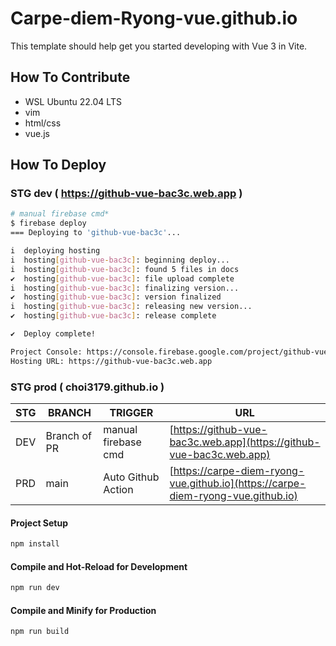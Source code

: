 # Carpe-diem-Ryong-vue.github.io

This template should help get you started developing with Vue 3 in Vite.

## How To Contribute
- WSL Ubuntu 22.04 LTS
- vim
- html/css
- vue.js

## How To Deploy
### STG dev  ( https://github-vue-bac3c.web.app )
```bash
# manual firebase cmd*
$ firebase deploy
=== Deploying to 'github-vue-bac3c'...

i  deploying hosting
i  hosting[github-vue-bac3c]: beginning deploy...
i  hosting[github-vue-bac3c]: found 5 files in docs
✔  hosting[github-vue-bac3c]: file upload complete
i  hosting[github-vue-bac3c]: finalizing version...
✔  hosting[github-vue-bac3c]: version finalized
i  hosting[github-vue-bac3c]: releasing new version...
✔  hosting[github-vue-bac3c]: release complete

✔  Deploy complete!

Project Console: https://console.firebase.google.com/project/github-vue-bac3c/overview
Hosting URL: https://github-vue-bac3c.web.app
```
### STG prod ( choi3179.github.io )

|STG|BRANCH|TRIGGER|URL|
|------|---|---|---|
|DEV|Branch of PR|manual firebase cmd|[https://github-vue-bac3c.web.app](https://github-vue-bac3c.web.app)|
|PRD|main|Auto Github Action|[https://carpe-diem-ryong-vue.github.io](https://carpe-diem-ryong-vue.github.io)|
  
#### Project Setup
```sh
npm install
```

#### Compile and Hot-Reload for Development
```sh
npm run dev
```

#### Compile and Minify for Production
```sh
npm run build
```

